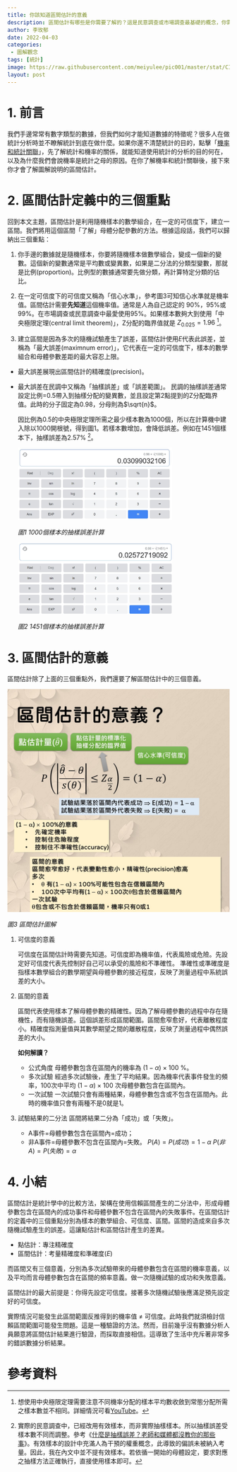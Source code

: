 ```yaml
---
title: 你該知道區間估計的意義
description: 區間估計有哪些是你需要了解的？這是民意調查或市場調查最基礎的概念，你需要知道的有可信度的意義和區間意義。
author: 李玫郁
date: 2022-04-03
categories:
 - 圖解觀念
tags: [統計]
image: https://raw.githubusercontent.com/meiyulee/pic001/master/stat/CI_001.jpg
layout: post
---
```


# 1. 前言
我們手邊常常有數字類型的數據，但我們如何才能知道數據的特徵呢？很多人在做統計分析時並不瞭解統計到底在做什麼。如果你還不清楚統計的目的，點擊「[機率和統計關聯]()」，先了解統計和機率的關係，就能知道使用統計的分析的目的何在，以及為什麼我們會說機率是統計之母的原因。在你了解機率和統計關聯後，接下來你才會了解圖解說明的區間估計。

# 2. 區間估計定義中的三個重點

回到本文主題，區間估計是利用隨機樣本的數學組合，在一定的可信度下，建立一區間。我們將用這個區間「了解」母體分配參數的方法。根據這段話，我們可以歸納出三個重點：

1. 你手邊的數據就是隨機樣本，你要將隨機樣本做數學組合，變成一個新的變數。這個新的變數通常是平均數或變異數，如果是二分法的分類型變數，那就是比例(proportion)。比例型的數據通常要先做分類，再計算特定分類的佔比。
   
2. 在一定可信度下的可信度又稱為「信心水準」，參考圖3可知信心水準就是機率值。區間估計需要**先知道**這個機率值。通常是人為自己認定的 90%，95%或99%。在市場調查或民意調查中最愛使用95%。如果樣本數夠大到使用「中央極限定理(central limit theorem)」，Z分配的臨界值就是 $Z_{0.025}=1.96$ [^1]。
   
3. 建立區間是因為多次的隨機試驗產生了誤差，區間估計使用$E$代表此誤差，並稱為「最大誤差(maximnum error)」，它代表在一定的可信度下，樣本的數學組合和母體參數差距的最大容忍上限。

  - 最大誤差展現出區間估計的精確度(precision)。
  - 最大誤差在民調中又稱為「抽樣誤差」或「誤差範圍」。
     民調的抽樣誤差通常設定比例=0.5帶入到抽樣分配的變異數，並且設定第2點提到的Z分配臨界值。此時的分子固定為0.98，分母則為$\sqrt{n}$。

     因比例為0.5的中央極限定理所需之最少樣本數為1000個，所以在計算機中建入除以1000開根號，得到圖1。若樣本數增加，會降低誤差。例如在1451個樣本下，抽樣誤差為2.57% [^2]。

     <img src="https://raw.githubusercontent.com/meiyulee/pic001/master/stat/CI_sampling_error.JPG" width="350">
     
     *圖1 1000個樣本的抽樣誤差計算*

     <img src="https://raw.githubusercontent.com/meiyulee/pic001/master/stat/CI_sampling_error_1451.JPG" width="350">

     *圖2 1451個樣本的抽樣誤差計算*


# 3. 區間估計的意義

區間估計除了上面的三個重點外，我們還要了解區間估計中的三個意義。

![](https://raw.githubusercontent.com/meiyulee/pic001/master/stat/CI_001.jpg)

*圖3 區間估計圖解*

1. 可信度的意義
   
   可信度在區間估計時需要先知道。可信度即為機率值，代表風險或危險。先設定好可信度代表先控制好自己可以承受的風險和不準確性。
   準確性或準確度是指樣本數學組合的數學期望與母體參數的接近程度，反映了測量過程中系統誤差的大小。

2. 區間的意義
   
   區間代表使用樣本了解母體參數的精確性。因為了解母體參數的過程中存在隨機性，而有隨機誤差。這個誤差形成區間範圍。區間愈窄愈好，代表離散程度小。精確度指測量值與其數學期望之間的離散程度，反映了測量過程中偶然誤差的大小。

   **如何解讀？**
   - 公式角度
     母體參數包含在區間內的機率為 $(1-\alpha) \times 100$ %。
   - 多次試驗
     經過多次試驗後，產生了平均結果。因為機率代表事件發生的頻率，100次中平均 $(1-\alpha) \times 100$ 次母體參數包含在區間內。
   - 一次試驗
     一次試驗只會有兩種結果，母體參數包含或不包含在區間內。此時的機率值只會有兩種不是0就是1。
   
3. 試驗結果的二分法
   區間將結果二分為「成功」或「失敗」。
   - A事件=母體參數包含在區間內=成功；
   - 非A事件=母體參數不包含在區間內=失敗。
   $P(A)=P(成功)=1-\alpha$
   $P(非A)=P(失敗)=\alpha$

# 4. 小結

區間估計是統計學中的比較方法，架構在使用信賴區間產生的二分法中，形成母體參數包含在區間內的成功事件和母體參數不包含在區間內的失敗事件。在區間估計的定義中的三個重點分別為樣本的數學組合、可信度、區間。區間的造成來自多次隨機試驗產生的誤差。這讓點估計和區間估計產生的差異。

- 點估計：專注精確度
- 區間估計：考量精確度和準確度($E$)

而區間又有三個意義，分別為多次試驗帶來的母體參數包含在區間的機率意義，以及平均而言母體參數包含在區間的頻率意義。做一次隨機試驗的成功和失敗意義。

區間估計的最大前提是：你得先設定可信度。接著多次隨機試驗後應滿足預先設定好的可信度。

實際情況可能發生此區間範圍反推得到的機率值 $\neq$ 可信度。此時我們就須檢討信賴區間範圍可能發生問題。這是一種驗證的方法。然而，目前幾乎沒有數據分析人員願意將區間估計結果進行驗證，而採取直接相信。這導致了生活中充斥著非常多的錯誤數據分析結果。


# 參考資料

[^1]: 想使用中央極限定理需要注意不同機率分配的樣本平均數收斂到常態分配所需之樣本數並不相同。詳細情況可看[YouTube]()。

[^2]: 實際的民意調查中，已經改用有效樣本，而非實際抽樣樣本。所以抽樣誤差受樣本數不同而調整。參考《[什麼是抽樣誤差？老師和媒體都沒教你的那些事](https://pansci.asia/archives/194869)》。有效樣本的設計中充滿人為干預的權重概念，此導致的偏誤未被納入考量。因此，我在內文中並不提有效樣本。若依循一開始的母體設定，要求對應之抽樣方法正確執行，直接使用樣本即可。